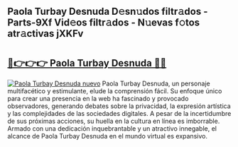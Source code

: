 ## Paola Turbay Desnuda D𝚎sn𝚞dos filtr𝚊dos - Parts-9Xf Vid𝚎os filtr𝚊dos - N𝚞evas f𝚘tos atr𝚊ctivas jXKFv

# <h2><a href="http://mb74yq.tromn.icu/?c=Paola+Turbay+Desnuda">🔗👉👉👉 Paola Turbay Desnuda 🔗🔗</a></h2>

[![Paola Turbay Desnuda nuevo](https://i.imgur.com/pEAQMta.gif)](http://mb74yq.tromn.icu/?c=Paola+Turbay+Desnuda)
Paola Turbay Desnuda, un personaje multifacético y estimulante, elude la comprensión fácil. Su enfoque único para crear una presencia en la web ha fascinado y provocado observadores, generando debates sobre la privacidad, la expresión artística y las complejidades de las sociedades digitales. A pesar de la incertidumbre de sus próximas acciones, su huella en la cultura en línea es imborrable. Armado con una dedicación inquebrantable y un atractivo innegable, el alcance de Paola Turbay Desnuda en el mundo virtual es expansivo.
